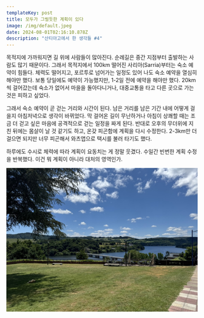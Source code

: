 ```yaml
---
templateKey: post
title: 모두가 그럴듯한 계획이 있다
image: /img/default.jpeg
date: 2024-08-01T02:16:10.878Z
description: "산티아고에서 한 생각들 #4"
---
```

목적지에 가까워지면 길 위에 사람들이 많아진다. 순례길은 중간 지점부터 출발하는 사람도 많기 때문이다. 그래서 목적지에서 100km 떨어진 사리아(Sarria)부터는 숙소 예약이 힘들다. 체력도 떨어지고, 포르투로 넘어가는 일정도 있어 나도 숙소 예약을 열심히 해야만 했다. 보통 당일에도 예약이 가능했지만, 1-2일 전에 예약을 해야만 했다. 20km씩 걸어갔는데 숙소가 없어서 마을을 돌아다니거나, 대중교통을 타고 다른 곳으로 가는 것은 피하고 싶었다.



그래서 숙소 예약이 곧 걷는 거리와 시간이 된다. 남은 거리를 남은 기간 내에 어떻게 걸을지 아침저녁으로 생각이 바뀌었다. 막 걸어온 길이 무난하거나 아침이 상쾌할 때는 조금 더 걷고 싶은 마음에 공격적으로 걷는 일정을 짜게 된다. 반대로 오후의 무더위에 지친 뒤에는 몸살이 날 것 같기도 하고, 온갖 피곤함에 계획을 다시 수정한다. 2-3km만 더 걸으면 되지만 너무 피곤해서 와츠앱으로 택시를 불러 타기도 했다.





하루에도 수시로 체력에 따라 계획이 요동치는 게 정말 웃겼다. 수일간 빈번한 계획 수정을 반복했다. 이건 뭐 계획이 아니라 대처의 영역인가.



![](/img/1e684d55-ec95-4528-b4f1-82e5922cd027_1_105_c.jpeg)